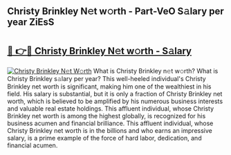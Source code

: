## Christy Brinkley N𝚎t w𝚘rth - Part-VeO S𝚊lary per year ZiEsS

# <h2><a href="http://gc1raj.nevu.top/?p=Christy+Brinkley">🔗 👉🔴 Christy Brinkley N𝚎t w𝚘rth - S𝚊lary</a></h2>

[![Christy Brinkley N𝚎t W𝚘rth](https://i.imgur.com/Oavwk0R.jpeg)](http://gc1raj.nevu.top/?p=Christy+Brinkley)
What is Christy Brinkley n𝚎t w𝚘rth? What is Christy Brinkley s𝚊lary per year?
This well-heeled individual's Christy Brinkley net worth is significant, making him one of the wealthiest in his field. His salary is substantial, but it is only a fraction of Christy Brinkley net worth, which is believed to be amplified by his numerous business interests and valuable real estate holdings. This affluent individual, whose Christy Brinkley net worth is among the highest globally, is recognized for his business acumen and financial brilliance. This affluent individual, whose Christy Brinkley net worth is in the billions and who earns an impressive salary, is a prime example of the force of hard labor, dedication, and financial acumen.
